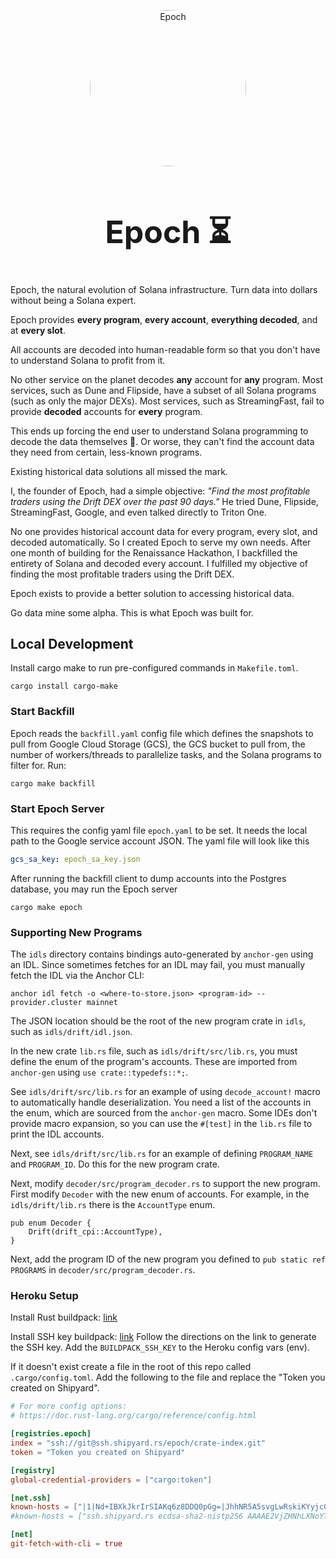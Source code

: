 <p align="center">
  <a href="https://epoch.fm">
    <img alt="Epoch" src="https://cosmic-lab-inc.github.io/logo/epoch_logo.png" width="250px" style="border-radius: 50%;"/>
  </a>
</p>


<h1 align="center" style="font-size: 50px">
    Epoch ⏳
</h1>

Epoch, the natural evolution of Solana infrastructure.
Turn data into dollars without being a Solana expert.

Epoch provides **every program**, **every account**, **everything decoded**, and at **every slot**.

All accounts are decoded into human-readable form
so that you don't have to understand Solana to profit from it.

No other service on the planet decodes **any** account for **any** program.
Most services, such as Dune and Flipside, have a subset of all Solana programs (such as only the major DEXs).
Most services, such as StreamingFast, fail to provide **decoded** accounts for **every** program.

This ends up forcing the end user to understand Solana programming to decode the data themselves 🤮.
Or worse, they can't find the account data they need from certain, less-known programs.

Existing historical data solutions all missed the mark.

I, the founder of Epoch, had a simple objective:
*"Find the most profitable traders using the Drift DEX over the past 90 days."*
He tried Dune, Flipside, StreamingFast, Google, and even talked directly to Triton One.

No one provides historical account data for every program, every slot, and decoded automatically.
So I created Epoch to serve my own needs.
After one month of building for the Renaissance Hackathon,
I backfilled the entirety of Solana and decoded every account.
I fulfilled my objective of finding the most profitable traders using the Drift DEX.

Epoch exists to provide a better solution to accessing historical data.

Go data mine some alpha. This is what Epoch was built for.

## Local Development

Install cargo make to run pre-configured commands in `Makefile.toml`.

```shell
cargo install cargo-make
```

### Start Backfill

Epoch reads the `backfill.yaml` config file which defines the snapshots to pull from Google Cloud Storage (GCS), the
GCS bucket to pull from, the number of workers/threads to parallelize tasks, and the Solana programs to filter for.
Run:

```shell
cargo make backfill
```

### Start Epoch Server

This requires the config yaml file `epoch.yaml` to be set.
It needs the local path to the Google service account JSON.
The yaml file will look like this

```yaml
gcs_sa_key: epoch_sa_key.json
```

After running the backfill client to dump accounts into the Postgres database, you may run the Epoch server

```shell
cargo make epoch
```

### Supporting New Programs

The `idls` directory contains bindings auto-generated by `anchor-gen` using an IDL.
Since sometimes fetches for an IDL may fail, you must manually fetch the IDL via the Anchor CLI:

```shell
anchor idl fetch -o <where-to-store.json> <program-id> --provider.cluster mainnet
```

The JSON location should be the root of the new program crate in `idls`, such as `idls/drift/idl.json`.

In the new crate `lib.rs` file, such as `idls/drift/src/lib.rs`, you must define the enum of the program's accounts.
These are imported from `anchor-gen` using `use crate::typedefs::*;`.

See `idls/drift/src/lib.rs` for an example of using `decode_account!` macro to automatically handle deserialization.
You need a list of the accounts in the enum, which are sourced from the `anchor-gen` macro.
Some IDEs don't provide macro expansion, so you can use the `#[test]` in the `lib.rs` file to print the IDL accounts.

Next, see `idls/drift/src/lib.rs` for an example of defining `PROGRAM_NAME` and `PROGRAM_ID`.
Do this for the new program crate.

Next, modify `decoder/src/program_decoder.rs` to support the new program.
First modify `Decoder` with the new enum of accounts.
For example, in the `idls/drift/lib.rs` there is the `AccountType` enum.

```shell
pub enum Decoder {
    Drift(drift_cpi::AccountType),
}
```

Next, add the program ID of the new program you defined
to `pub static ref PROGRAMS` in `decoder/src/program_decoder.rs`.

### Heroku Setup

Install Rust buildpack: [link](https://github.com/emk/heroku-buildpack-rust)

Install SSH key buildpack: [link](https://github.com/heroku/heroku-buildpack-ssh-key)
Follow the directions on the link to generate the SSH key.
Add the `BUILDPACK_SSH_KEY` to the Heroku config vars (env).

If it doesn't exist create a file in the root of this repo called `.cargo/config.toml`.
Add the following to the file and replace the "Token you created on Shipyard".

```toml
# For more config options:
# https://doc.rust-lang.org/cargo/reference/config.html

[registries.epoch]
index = "ssh://git@ssh.shipyard.rs/epoch/crate-index.git"
token = "Token you created on Shipyard"

[registry]
global-credential-providers = ["cargo:token"]

[net.ssh]
known-hosts = ["|1|Nd+IBXkJkrIrSIAKq6z8DDQ0pGg=|JhhNR5A5svgLwRskiKYyjc0fq7E= ecdsa-sha2-nistp256 AAAAE2VjZHNhLXNoYTItbmlzdHAyNTYAAAAIbmlzdHAyNTYAAABBBHnY0iOesuCz8QzWY4Bdz+jyXlzC0H/Jo2qnnAQRgDam/gER2tfJjBtrwoEJwC8i5/aMMMB501UB4qvK6sM8iz0="]
#known-hosts = ["ssh.shipyard.rs ecdsa-sha2-nistp256 AAAAE2VjZHNhLXNoYTItbmlzdHAyNTYAAAAIbmlzdHAyNTYAAABBBHnY0iOesuCz8QzWY4Bdz+jyXlzC0H/Jo2qnnAQRgDam/gER2tfJjBtrwoEJwC8i5/aMMMB501UB4qvK6sM8iz0="]

[net]
git-fetch-with-cli = true
```







